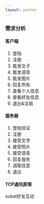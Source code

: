 ```yaml
---
layout: posten
---
```



<h3>需求分析</h3>

<h4>客户端</h4>

1. 登陆
2. 注册
3. 能发文子
4. 能发语音
5. 能发图片
6. 回复所有
7. 查看个人信息
8. 查看好友信息
9. 退出&注销

<h4>服务器</h4>

1. 登陆验证
2. 注册
3. 接受文字
4. 接受照片
5. 接受语音
6. 回复服务
7. 调取信息
8. 退出

<h4>TCP通讯原理</h4>

subat好友互动
